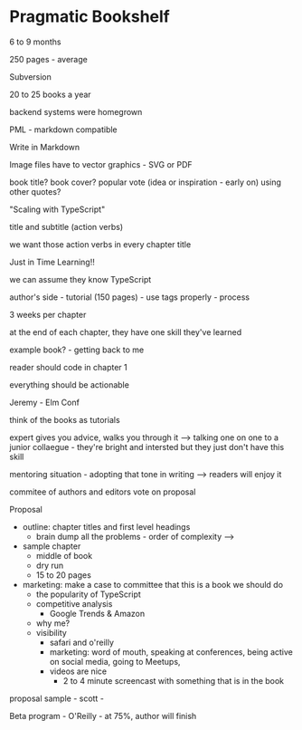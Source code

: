 # Pragmatic Bookshelf

6 to 9 months

250 pages - average

Subversion

20 to 25 books a year

backend systems were homegrown

PML - markdown compatible

Write in Markdown

Image files have to vector graphics - SVG or PDF

book title?
book cover? popular vote (idea or inspiration - early on) using other quotes?

"Scaling with TypeScript"

title and subtitle (action verbs)

we want those action verbs in every chapter title

Just in Time Learning!!

we can assume they know TypeScript

author's side - tutorial (150 pages) - use tags properly - process

3 weeks per chapter

at the end of each chapter, they have one skill they've learned

example book? - getting back to me

reader should code in chapter 1

everything should be actionable

Jeremy - Elm Conf

think of the books as tutorials

expert gives you advice, walks you through it --> talking one on one to a junior collaegue - they're bright and intersted but they just don't have this skill

mentoring situation - adopting that tone in writing --> readers will enjoy it

commitee of authors and editors vote on proposal

Proposal
- outline: chapter titles and first level headings
    - brain dump all the problems - order of complexity -->
- sample chapter
    - middle of book
    - dry run
    - 15 to 20 pages
- marketing: make a case to committee that this is a book we should do
    - the popularity of TypeScript
    - competitive analysis
        - Google Trends & Amazon
    - why me?
    - visibility
        - safari and o'reilly
        - marketing: word of mouth, speaking at conferences, being active on social media, going to Meetups,
        - videos are nice
            - 2 to 4 minute screencast with something that is in the book

proposal sample - scott -

Beta program - O'Reilly - at 75%, author will finish